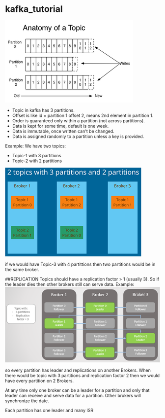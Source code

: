 # kafka_tutorial

![alt text](https://github.com/michuW93/kafka_tutorial/blob/master/topic_anatomy.png?raw=true)

- Topic in kafka has 3 partitions.
- Offset is like id = partition 1 offset 2, means 2nd element in partition 1.
- Order is guaranteed only within a partition (not across partitions).
- Data is kept for some time, default is one week.
- Data is immutable, once written can't be changed.
- Data is assigned randomly to a partition unless a key is provided.

Example:
We have two topics:
- Topic-1 with 3 partitions
- Topic-2 with 2 partitions

![alt text](https://github.com/michuW93/kafka_tutorial/blob/master/topics_to_broker.png?raw=true)

if we would have Topic-3 with 4 partittions then two partitions would be in the same broker.


##REPLICATION
Topics should have a replication factor > 1 (usually 3). So if the leader dies then other brokers still can serve data.
Example:
![alt text](https://github.com/michuW93/kafka_tutorial/blob/master/KafkaReplication.PNG?raw=true)

so every partition has leader and replications on another Brokers.
When there would be topic with 3 partitions and replication factor 2 then we would have every partition on 2 Brokers.

At any time only one broker can be a leader for a partition and only that leader can receive and serve data for a partition. Other brokers will synchronize the date.

Each partition has one leader and many ISR
